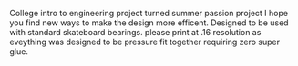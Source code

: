 College intro to engineering project turned summer passion project I hope you find new ways to make the design more efficent. Designed to be used with standard skateboard bearings. please print at .16 resolution as eveything was designed to be pressure fit together requiring zero super glue.

